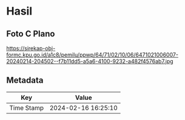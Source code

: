 # Hasil

## Foto C Plano

https://sirekap-obj-formc.kpu.go.id/a1c8/pemilu/ppwp/64/71/02/10/06/6471021006007-20240214-204502--f7b11dd5-a5a6-4100-9232-a482f4576ab7.jpg


## Metadata

| Key        | Value               |
| ---------- | ------------------- |
| Time Stamp | 2024-02-16 16:25:10 |



